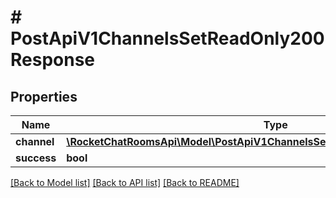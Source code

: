# # PostApiV1ChannelsSetReadOnly200Response

## Properties

Name | Type | Description | Notes
------------ | ------------- | ------------- | -------------
**channel** | [**\RocketChatRoomsApi\Model\PostApiV1ChannelsSetReadOnly200ResponseChannel**](PostApiV1ChannelsSetReadOnly200ResponseChannel.md) |  | [optional]
**success** | **bool** |  | [optional]

[[Back to Model list]](../../README.md#models) [[Back to API list]](../../README.md#endpoints) [[Back to README]](../../README.md)
